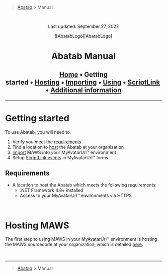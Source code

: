 > [Abatab][AbatabRepositoryUrl] > Manual

<br>
<div align="center">

  Last updated: September 27, 2022

  ![AbatabLogo][AbatabLogo]
  <h1> 
  Abatab Manual
  </h1>

  <h2>

  [Home][ManHome]&nbsp;&bull;&nbsp;Getting started&nbsp;&bull;&nbsp;[Hosting][ManHosting]&nbsp;&bull;&nbsp;[Importing][ManImporting]&nbsp;&bull;&nbsp;[Using][ManUsing]&nbsp;&bull;&nbsp;[ScriptLink][ManScriptLink]&nbsp;&bull;&nbsp;[Additional information][ManAdditionalInfo]

  </h2>
  </div>

***

# Getting started

To use Abatab, you will need to:
1. Verify you meet the [requirements](#requirements)
2. Find a location to [host][ManHosting] the Abatab at your organization
3. [Import][ManImporting] MAWS into your MyAvatarUrl™ environment
4. Setup [ScriptLink events][ManScriptLink] in MyAvatarUrl™ forms

## Requirements
* A location to host the Abatab which meets the following requirements:
  * .NET Framework 4.8+ installed
  * Access to your MyAvatarUrl™ environments via HTTPS

<br>

# Hosting MAWS
The first step to using MAWS in your MyAvatarUrl™ environment is hosting the MAWS sourcecode at your organization, which is detailed [here][ManHosting].

<br>

***

> [Abatab][AbatabRepositoryUrl] > Manual

<!-- REFERENCE LINKS -->
[AbatabRepositoryUrl]: https://github.com/spectrum-health-systems/Abatab
[AbatabManualPng]: ../man/res/img/AbatabManual.png
[MyAvatarUrl]: https://www.ntst.com/Solutions-and-Services/Offerings/MyAvatarUrl
[ManHome]: ./Documentation/Manual/Manual.md
[ManGettingStarted]: ./Documentation/Manual/ManGettingStarted.md
[ManHosting]: ./Documentation/Manual/ManHosting.md
[ManImporting]: ./Documentation/Manual/ManImporting.md
[ManUsing]: ./Documentation/Manual/ManUsing.md
[ManScriptLink]: ./Documentation/Manual/ManScriptLink.md
[ManAdditionalInfo]: ./Documentation/Manual/ManAdditionalInfo.md

